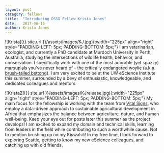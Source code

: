 ```yaml
---
layout: post
category: fellows
title:  "Introducing DSSG Fellow Krista Jones"
date:   2017-06-16
author: Krista Jones
---
```

![Krista]({{ site.url }}/assets/images/KJ.jpg){:width="225px" align="right" style="PADDING-LEFT: 5px; PADDING-BOTTOM: 5px;"}
I am veterinarian, ecologist, and currently a PhD candidate at Murdoch University in Perth, Australia, studying the intersections of wildlife health, behavior, and conservation. I specifically work with one of the most adorable (yet spazzy) marsupials you've never heard of - the critically endangered woylie (a.k.a. [brush-tailed bettong](http://www.australianwildlife.org/wildlife/woylie.aspx)). I am very excited to be at the UW eScience Institute this summer, surrounded by a bevy of enthusiastic, knowledgeable, and dedicated colleagues and mentors. 

<!--excerpt-->


![Krista2]({{ site.url }}/assets/images/KJrelease.jpg){:width="225px" align="right" style="PADDING-LEFT: 5px; PADDING-BOTTOM: 5px;"}
My main focus for the fellowship is working with the team from [Vital Signs](http://www.conservation.org/projects/Pages/Vital-Signs.aspx), who employ a data-driven approach to sustainable agricultural development in Africa that emphasizes the balance between agriculture, nature, and human well-being. Keep your eye out for posts later this summer as the project develops! I am excited to expand my domain and technical skills, learning from leaders in the field while contributing to such a worthwhile cause. Not to mention brushing up on my Kiswahili! In my free time, I look forward to exploring Seattle, getting to know my new eScience colleagues, and catching up with old friends. 
